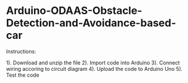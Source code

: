 # Arduino-ODAAS-Obstacle-Detection-and-Avoidance-based-car

Instructions:

1). Download and unzip the file
2). Import code into Arduino
3). Connect wiring accoring to circuit diagram
4). Upload the code to Arduino Uno
5). Test the code
